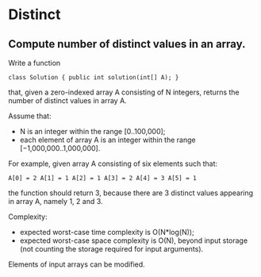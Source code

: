 # Distinct
## Compute number of distinct values in an array.

Write a function

```class Solution { public int solution(int[] A); }```

that, given a zero-indexed array A consisting of N integers, returns the number of distinct values in array A.

Assume that:
*	N is an integer within the range [0..100,000];
*	each element of array A is an integer within the range [−1,000,000..1,000,000].

For example, given array A consisting of six elements such that:

```A[0] = 2 A[1] = 1 A[2] = 1 A[3] = 2 A[4] = 3 A[5] = 1```

the function should return 3, because there are 3 distinct values appearing in array A, namely 1, 2 and 3.

Complexity:
*	expected worst-case time complexity is O(N*log(N));
*	expected worst-case space complexity is O(N), beyond input storage (not counting the storage required for input arguments).

Elements of input arrays can be modified.
